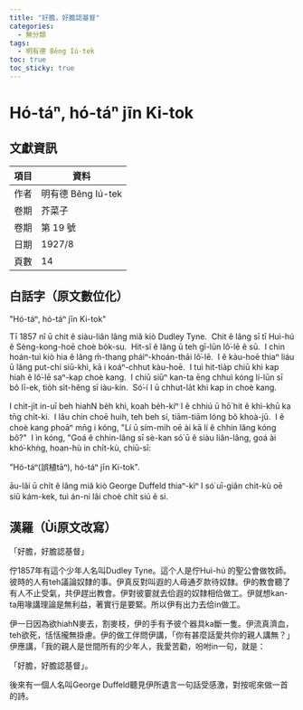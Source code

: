 ```yaml
---
title: "好膽，好膽認基督"
categories:
  - 無分類
tags:
  - 明有德 Bêng Iú-tek
toc: true
toc_sticky: true
---
```


# Hó-táⁿ, hó-táⁿ jīn Ki-tok

## 文獻資訊

| 項目 | 資料 |
|---|---|
| 作者 | 明有德 Bêng Iú-tek |
| 卷期 | 芥菜子 |
| 卷期 | 第 19 號 |
| 日期 | 1927/8 |
| 頁數 | 14 |

## 白話字（原文數位化）

"Hó-táⁿ, hó-táⁿ jīn Ki-tok"

Tī 1857 nî ū chit ê siàu-liân lâng miâ kiò Dudley Tyne.  Chit ê lâng sī tī Huì-hú ê Sèng-kong-hoē choè bo̍k-su.  Hit-sî ê lâng ū teh gī-lūn lô͘-lē ê sū.  I chin hoán-tuì kiò hia ê lâng m̄-thang pháiⁿ-khoán-thāi lô͘-lē.  I ê kàu-hoē thiaⁿ liáu ū lâng put-chí siū-khì, kā i koáⁿ-chhut kàu-hoē.  I tuì hit-tia̍p chiū khì kap hiah ê lô͘-lē saⁿ-kap choè kang.  I chiū siūⁿ kan-ta ēng chhuì kóng lí-lūn sī bô lī-ek, tio̍h si̍t-hêng sī iàu-kín.  Só͘-í I ū chhut-la̍t khì kap in choè kang.

I chi̍t-ji̍t in-uī beh hiahN be̍h khì, koah be̍h-kíⁿ I ê chhiú ū hō͘ hit ê khì-khū ka tn̄g chi̍t-ki.  I lâu chin choē huih, teh beh sí, tiām-tiām lóng bô khoà-jū.  I ê choè kang phoāⁿ mn̄g i kóng, "Lí ū sím-mi̍h oē ài kā lí ê chhin lâng kóng bô?"  I ìn kóng, "Goá ê chhin-lâng sī sè-kan só͘ ū ê siàu liân-lâng, goá ài khó͘-khǹg, hoan-hù in chi̍t-kù, chiū-sī:

"Hó-táⁿ(誤植tāⁿ), hó-táⁿ jīn Ki-tok".

āu-lâi ū chi̍t ê lâng miâ kiò George Duffeld thiaⁿ-kìⁿ I só͘ uī-giân chi̍t-kù oē siū kám-kek, tuì án-ni lâi choè chi̍t siú ê si.

## 漢羅（Ùi原文改寫）

「好膽，好膽認基督」

佇1857年有這个少年人名叫Dudley Tyne。這个人是佇Huì-hú 的聖公會做牧師。彼時的人有teh議論奴隸的事。伊真反對叫遐的人毋通歹款待奴隸。伊的教會聽了有人不止受氣，共伊趕出教會。伊對彼霎就去佮遐的奴隸相佮做工。伊就想kan-ta用喙講理論是無利益，著實行是要緊。所以伊有出力去佮in做工。

伊一日因為欲hiahN麥去，割麥枝，伊的手有予彼个器具ka斷一隻。伊流真濟血，teh欲死，恬恬攏無掛慮。伊的做工伴問伊講，「你有甚麼話愛共你的親人講無？」伊應講，「我的親人是世間所有的少年人，我愛苦勸，吩咐in一句，就是：

「好膽，好膽認基督」。

後來有一個人名叫George Duffeld聽見伊所遺言一句話受感激，對按呢來做一首的詩。
